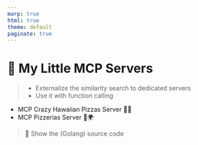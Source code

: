 ```yaml
---
marp: true
html: true
theme: default
paginate: true
---
```

<style>
.dodgerblue {
  color: dodgerblue;
}
</style>
# 📡 My Little MCP Servers
> - Externalize the similarity search to dedicated servers
> - Use it with function calling

- MCP Crazy Hawaiian Pizzas Server 🍕🌺
- MCP Pizzerias Server 🍕🌍
> 📝 Show the (Golang) source code